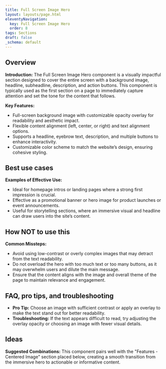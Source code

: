```yaml
---
title: Full Screen Image Hero
layout: layouts/page.html
eleventyNavigation:
  key: Full Screen Image Hero
  order: 8
tags: Sections
draft: false
_schema: default
---
```

## Overview
**Introduction:** The Full Screen Image Hero component is a visually impactful section designed to cover the entire screen with a background image, headline, subheadline, description, and action buttons. This component is typically used as the first section on a page to immediately capture attention and set the tone for the content that follows.

**Key Features:** 
- Full-screen background image with customizable opacity overlay for readability and aesthetic impact.
- Flexible content alignment (left, center, or right) and text alignment options.
- Supports a headline, eyebrow text, description, and multiple buttons to enhance interactivity.
- Customizable color scheme to match the website’s design, ensuring cohesive styling.

## Best use cases
**Examples of Effective Use:** 
- Ideal for homepage intros or landing pages where a strong first impression is crucial.
- Effective as a promotional banner or hero image for product launches or event announcements.
- Useful for storytelling sections, where an immersive visual and headline can draw users into the site’s content.

## How **NOT** to use this
**Common Missteps:** 
- Avoid using low-contrast or overly complex images that may detract from the text readability.
- Do not overload the hero with too much text or too many buttons, as it may overwhelm users and dilute the main message.
- Ensure that the content aligns with the image and overall theme of the page to maintain relevance and engagement.

## FAQ, pro tips, and troubleshooting
- **Pro Tip:** Choose an image with sufficient contrast or apply an overlay to make the text stand out for better readability.
- **Troubleshooting:** If the text appears difficult to read, try adjusting the overlay opacity or choosing an image with fewer visual details.

## Ideas
**Suggested Combinations:** This component pairs well with the "Features - Centered Image" section placed below, creating a smooth transition from the immersive hero to actionable or informative content.
